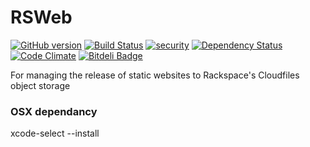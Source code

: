 # RSWeb

[![GitHub version](https://badge.fury.io/gh/tomharvey%2Frsweb.svg)](http://badge.fury.io/gh/tomharvey%2Frsweb)
[![Build Status](https://travis-ci.org/tomharvey/rsweb.svg?branch=master)](https://travis-ci.org/tomharvey/rsweb)
[![security](https://hakiri.io/github/tomharvey/rsweb/master.svg)](https://hakiri.io/github/tomharvey/rsweb/master)
[![Dependency Status](https://gemnasium.com/tomharvey/rsweb.svg)](https://gemnasium.com/tomharvey/rsweb)
[![Code Climate](https://codeclimate.com/github/tomharvey/rsweb/badges/gpa.svg)](https://codeclimate.com/github/tomharvey/rsweb)
[![Bitdeli Badge](https://d2weczhvl823v0.cloudfront.net/tomharvey/rsweb/trend.png)](https://bitdeli.com/free "Bitdeli Badge")

For managing the release of static websites to Rackspace's Cloudfiles object storage

### OSX dependancy
xcode-select --install